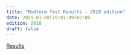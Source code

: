 ```yaml
---
title: "Midterm Test Results - 2018 edition"
date: 2019-01-08T19:01:49+02:00
edition: 2018
draft: false
---
```


<!--more-->

[Results](https://docs.google.com/spreadsheets/d/1xD-cR76s-R24ME73okHY7S3rEvohyNjhIw5l2BtIfUg/)
